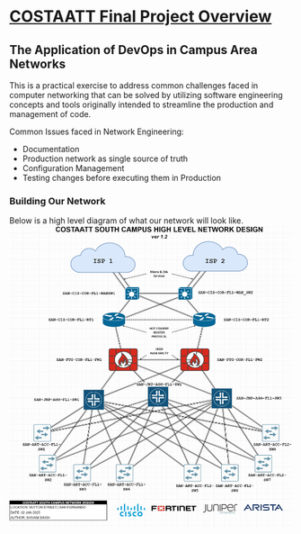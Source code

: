 # <ins>COSTAATT Final Project Overview</ins>

## The Application of DevOps in Campus Area Networks

This is a practical exercise to address common challenges faced in computer networking that can be solved by utilizing software engineering concepts and tools originally intended to streamline the production and management of code.

Common Issues faced in Network Engineering:
- Documentation
- Production network as single source of truth
- Configuration Management
- Testing changes before executing them in Production

### Building Our Network
Below is a high level diagram of what our network will look like.
![High Level Design](https://github.com/Shivam-S-Singh/COSTAATT_Final_Project/blob/aa3cbb6fcf856205e1cfce066b2798f7da7a0b6d/NetworkCostaatt_HLDv1_2.jpg)

